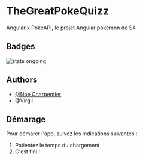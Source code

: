 # TheGreatPokeQuizz

Angular x PokeAPI, le projet  Angular pokémon de S4


## Badges



![state ongoing](https://img.shields.io/badge/State-ongoing-orange)
## Authors

- [@Noé Charpentier](https://www.github.com/Citadis)
- @Virgil


## Démarage
Pour démarer l'app, suivez les indications suivantes :

1. Patientez le temps du chargement
2. C'est fini !

